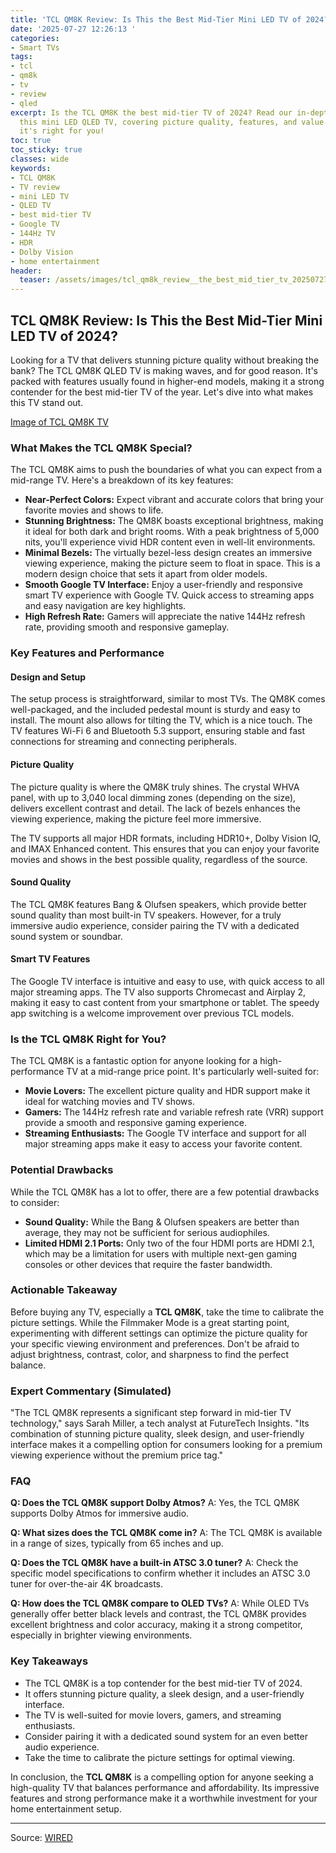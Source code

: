 ```yaml
---
title: 'TCL QM8K Review: Is This the Best Mid-Tier Mini LED TV of 2024?'
date: '2025-07-27 12:26:13 '
categories:
- Smart TVs
tags:
- tcl
- qm8k
- tv
- review
- qled
excerpt: Is the TCL QM8K the best mid-tier TV of 2024? Read our in-depth review of
  this mini LED QLED TV, covering picture quality, features, and value. Find out if
  it's right for you!
toc: true
toc_sticky: true
classes: wide
keywords:
- TCL QM8K
- TV review
- mini LED TV
- QLED TV
- best mid-tier TV
- Google TV
- 144Hz TV
- HDR
- Dolby Vision
- home entertainment
header:
  teaser: /assets/images/tcl_qm8k_review__the_best_mid_tier_tv_20250727122613.png
---
```


## TCL QM8K Review: Is This the Best Mid-Tier Mini LED TV of 2024?

Looking for a TV that delivers stunning picture quality without breaking the bank? The TCL QM8K QLED TV is making waves, and for good reason. It's packed with features usually found in higher-end models, making it a strong contender for the best mid-tier TV of the year. Let's dive into what makes this TV stand out.

[Image of TCL QM8K TV](https://media.wired.com/photos/6884579b09dc518aaaaef1f7/master/pass/Review-%20TCL%20QM8K%20TV.png)

### What Makes the TCL QM8K Special?

The TCL QM8K aims to push the boundaries of what you can expect from a mid-range TV. Here's a breakdown of its key features:

*   **Near-Perfect Colors:** Expect vibrant and accurate colors that bring your favorite movies and shows to life.
*   **Stunning Brightness:** The QM8K boasts exceptional brightness, making it ideal for both dark and bright rooms. With a peak brightness of 5,000 nits, you'll experience vivid HDR content even in well-lit environments.
*   **Minimal Bezels:** The virtually bezel-less design creates an immersive viewing experience, making the picture seem to float in space. This is a modern design choice that sets it apart from older models.
*   **Smooth Google TV Interface:** Enjoy a user-friendly and responsive smart TV experience with Google TV. Quick access to streaming apps and easy navigation are key highlights.
*   **High Refresh Rate:** Gamers will appreciate the native 144Hz refresh rate, providing smooth and responsive gameplay.

### Key Features and Performance

#### Design and Setup

The setup process is straightforward, similar to most TVs. The QM8K comes well-packaged, and the included pedestal mount is sturdy and easy to install. The mount also allows for tilting the TV, which is a nice touch. The TV features Wi-Fi 6 and Bluetooth 5.3 support, ensuring stable and fast connections for streaming and connecting peripherals.

#### Picture Quality

The picture quality is where the QM8K truly shines. The crystal WHVA panel, with up to 3,040 local dimming zones (depending on the size), delivers excellent contrast and detail. The lack of bezels enhances the viewing experience, making the picture feel more immersive.

The TV supports all major HDR formats, including HDR10+, Dolby Vision IQ, and IMAX Enhanced content. This ensures that you can enjoy your favorite movies and shows in the best possible quality, regardless of the source.

#### Sound Quality

The TCL QM8K features Bang & Olufsen speakers, which provide better sound quality than most built-in TV speakers. However, for a truly immersive audio experience, consider pairing the TV with a dedicated sound system or soundbar.

#### Smart TV Features

The Google TV interface is intuitive and easy to use, with quick access to all major streaming apps. The TV also supports Chromecast and Airplay 2, making it easy to cast content from your smartphone or tablet. The speedy app switching is a welcome improvement over previous TCL models.

### Is the TCL QM8K Right for You?

The TCL QM8K is a fantastic option for anyone looking for a high-performance TV at a mid-range price point. It's particularly well-suited for:

*   **Movie Lovers:** The excellent picture quality and HDR support make it ideal for watching movies and TV shows.
*   **Gamers:** The 144Hz refresh rate and variable refresh rate (VRR) support provide a smooth and responsive gaming experience.
*   **Streaming Enthusiasts:** The Google TV interface and support for all major streaming apps make it easy to access your favorite content.

### Potential Drawbacks

While the TCL QM8K has a lot to offer, there are a few potential drawbacks to consider:

*   **Sound Quality:** While the Bang & Olufsen speakers are better than average, they may not be sufficient for serious audiophiles.
*   **Limited HDMI 2.1 Ports:** Only two of the four HDMI ports are HDMI 2.1, which may be a limitation for users with multiple next-gen gaming consoles or other devices that require the faster bandwidth.

### Actionable Takeaway

Before buying any TV, especially a **TCL QM8K**, take the time to calibrate the picture settings. While the Filmmaker Mode is a great starting point, experimenting with different settings can optimize the picture quality for your specific viewing environment and preferences. Don't be afraid to adjust brightness, contrast, color, and sharpness to find the perfect balance.

### Expert Commentary (Simulated)

"The TCL QM8K represents a significant step forward in mid-tier TV technology," says Sarah Miller, a tech analyst at FutureTech Insights. "Its combination of stunning picture quality, sleek design, and user-friendly interface makes it a compelling option for consumers looking for a premium viewing experience without the premium price tag."

### FAQ

**Q: Does the TCL QM8K support Dolby Atmos?**
A: Yes, the TCL QM8K supports Dolby Atmos for immersive audio.

**Q: What sizes does the TCL QM8K come in?**
A: The TCL QM8K is available in a range of sizes, typically from 65 inches and up.

**Q: Does the TCL QM8K have a built-in ATSC 3.0 tuner?**
A: Check the specific model specifications to confirm whether it includes an ATSC 3.0 tuner for over-the-air 4K broadcasts.

**Q: How does the TCL QM8K compare to OLED TVs?**
A: While OLED TVs generally offer better black levels and contrast, the TCL QM8K provides excellent brightness and color accuracy, making it a strong competitor, especially in brighter viewing environments.

### Key Takeaways

*   The TCL QM8K is a top contender for the best mid-tier TV of 2024.
*   It offers stunning picture quality, a sleek design, and a user-friendly interface.
*   The TV is well-suited for movie lovers, gamers, and streaming enthusiasts.
*   Consider pairing it with a dedicated sound system for an even better audio experience.
*   Take the time to calibrate the picture settings for optimal viewing.

In conclusion, the **TCL QM8K** is a compelling option for anyone seeking a high-quality TV that balances performance and affordability. Its impressive features and strong performance make it a worthwhile investment for your home entertainment setup.

---

Source: [WIRED](https://www.wired.com/review/tcl-qm8k/)